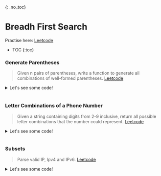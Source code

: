 {: .no_toc}
# Breadh First Search
Practise here: [Leetcode](https://leetcode.com/list?selectedList=9lu7fe4c)

- TOC
{:toc}

### Generate Parentheses

> Given n pairs of parentheses, write a function to generate all combinations of well-formed parentheses.
> [Leetcode](https://leetcode.com/problems/generate-parentheses/)

<details><summary markdown="span">Let's see some code!</summary>

```python
class Solution:
    def generateParenthesis(self, n: int) -> List[str]:
        one = "()"
        if n == 1:
            return [one]
        else:
            tmp = []
            for r in self.generateParenthesis(n - 1):
                for i in range(len(r)):
                    tmp.append(r[:i] + one + r[i:])

            return set(tmp)


class Solution:
    def generateParenthesis(self, n: int) -> List[str]:
        def solve(n):
            one='()'
            if n==1:
                return {one}
            else:
                return {res[:i]+one+res[i:] for res in solve(n-1) for i in range(len(res))}
                # For n = 2:
                #   Res = "()"
                #   For i in range(0,2)
                #       Ans = Res[:0] + () + Res[0:]
                #       Ans = None    + () + ()
                #       Ans = Res[:1] + () + Res[1:]
                #       Ans =    (    + () +    )
        return list(solve(n))


```

</details>
<BR>

### Letter Combinations of a Phone Number

> Given a string containing digits from 2-9 inclusive, return all possible letter
combinations that the number could represent.
> [Leetcode](https://leetcode.com/problems/letter-combinations-of-a-phone-number/)

<details><summary markdown="span">Let's see some code!</summary>

```python
class Solution:
    def letterCombinations(self, digits: str) -> List[str]:
        if len(digits) == 0:
            return []

        mapping = {'1': '', '2': "abc", '3': "def", '4': "ghi", '5': "jkl", '6': "mno", '7': "pqrs", '8': "tuv", '9': 'wxyz' }
        res = ['']

        for d in digits:
            tmp = []
            for c in mapping[d]:
                for r in res:
                    tmp.append(r + c)
            res = tmp

        return res

class Solution:
    def letterCombinations(self, digits):
        if not len(digits):
            return []
        else:
            mapping = {'1': '',     '2': "abc",     '3': "def", '4': "ghi", '5': "jkl", '6': "mno",  '7': "pqrs",    '8': "tuv", '9': 'wxyz'  }
            res = ['']
            for d in digits:
                res = [r + t for t in mapping[d] for r in res]
            return res

```

</details>
<BR>


### Subsets

> Parse valid IP, Ipv4 and IPv6.
> [Leetcode](https://leetcode.com/problems/subsets/)

<details><summary markdown="span">Let's see some code!</summary>

```python
class Solution:
    def subsets(self, nums: List[int]) -> List[List[int]]:
        res = [[]]

        for n in nums:
            tmp = []
            for r in res:
                tmp.append(r+[n])
            res += tmp

        return res

class Solution:
    def subsets(self, nums: List[int]) -> List[List[int]]:
        res = [[]]

        for n in nums:
            res += [ r + [n] for r in res]

        return res
```

</details>
<BR>

